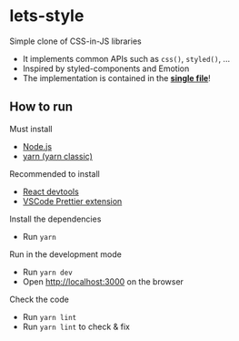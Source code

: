 # lets-style

Simple clone of CSS-in-JS libraries

- It implements common APIs such as `css()`, `styled()`, ...
- Inspired by styled-components and Emotion
- The implementation is contained in the [**single file**](src/lets-style.tsx)!

## How to run

Must install

- [Node.js](https://nodejs.org/)
- [yarn (yarn classic)](https://classic.yarnpkg.com/en/docs/install)

Recommended to install

- [React devtools](https://chrome.google.com/webstore/detail/react-developer-tools/fmkadmapgofadopljbjfkapdkoienihi?hl=ko)
- [VSCode Prettier extension](https://marketplace.visualstudio.com/items?itemName=esbenp.prettier-vscode)

Install the dependencies

- Run `yarn`

Run in the development mode

- Run `yarn dev`
- Open <http://localhost:3000> on the browser

Check the code

- Run `yarn lint`
- Run `yarn lint` to check & fix
